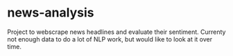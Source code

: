# news-analysis

Project to webscrape news headlines and evaluate their sentiment. Currenty not enough data to do a lot of NLP work, but would like to look at it over time.
